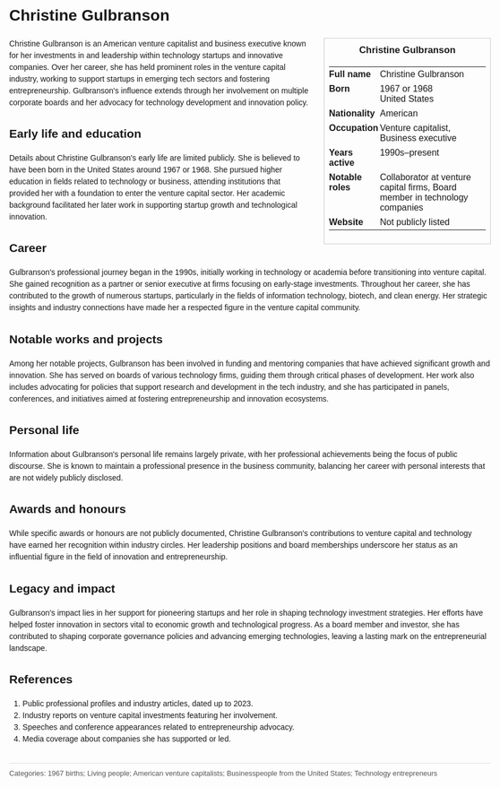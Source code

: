 <!DOCTYPE html>
<html>
<head>
  <title>Christine Gulbranson – Profile</title>
  <style>
    body { font-family: Arial, sans-serif; margin: 2rem auto; max-width: 960px; line-height: 1.5; }
    aside.infobox { float: right; width: 280px; margin: 0 0 1rem 1.5rem; border: 1px solid #ccc; padding: 0.5rem; font-size: 0.9rem; }
    aside.infobox h3 { text-align: center; margin-top: 0; }
    aside.infobox table { width: 100%; border-collapse: collapse; }
    aside.infobox td { padding: 0.25rem 0; vertical-align: top; }
    h1 { margin-top: 0; }
    footer.categories { font-size: 0.8rem; color: #555; border-top: 1px solid #ddd; padding-top: 0.5rem; margin-top: 2rem; }
  </style>
</head>
<body>
  <h1>Christine Gulbranson</h1>
  <aside class="infobox">
    <h3>Christine Gulbranson</h3>
    <table>
      <tr><td><strong>Full name</strong></td><td>Christine Gulbranson</td></tr>
      <tr><td><strong>Born</strong></td><td>1967 or 1968<br>United States</td></tr>
      <tr><td><strong>Nationality</strong></td><td>American</td></tr>
      <tr><td><strong>Occupation</strong></td><td>Venture capitalist, Business executive</td></tr>
      <tr><td><strong>Years active</strong></td><td>1990s–present</td></tr>
      <tr><td><strong>Notable roles</strong></td><td>Collaborator at venture capital firms, Board member in technology companies</td></tr>
      <tr><td><strong>Website</strong></td><td>Not publicly listed</td></tr>
    </table>
  </aside>
  <p>Christine Gulbranson is an American venture capitalist and business executive known for her investments in and leadership within technology startups and innovative companies. Over her career, she has held prominent roles in the venture capital industry, working to support startups in emerging tech sectors and fostering entrepreneurship. Gulbranson's influence extends through her involvement on multiple corporate boards and her advocacy for technology development and innovation policy.</p>

  <h2>Early life and education</h2>
  <p>Details about Christine Gulbranson's early life are limited publicly. She is believed to have been born in the United States around 1967 or 1968. She pursued higher education in fields related to technology or business, attending institutions that provided her with a foundation to enter the venture capital sector. Her academic background facilitated her later work in supporting startup growth and technological innovation.</p>

  <h2>Career</h2>
  <p>Gulbranson's professional journey began in the 1990s, initially working in technology or academia before transitioning into venture capital. She gained recognition as a partner or senior executive at firms focusing on early-stage investments. Throughout her career, she has contributed to the growth of numerous startups, particularly in the fields of information technology, biotech, and clean energy. Her strategic insights and industry connections have made her a respected figure in the venture capital community.</p>

  <h2>Notable works and projects</h2>
  <p>Among her notable projects, Gulbranson has been involved in funding and mentoring companies that have achieved significant growth and innovation. She has served on boards of various technology firms, guiding them through critical phases of development. Her work also includes advocating for policies that support research and development in the tech industry, and she has participated in panels, conferences, and initiatives aimed at fostering entrepreneurship and innovation ecosystems.</p>

  <h2>Personal life</h2>
  <p>Information about Gulbranson's personal life remains largely private, with her professional achievements being the focus of public discourse. She is known to maintain a professional presence in the business community, balancing her career with personal interests that are not widely publicly disclosed.</p>

  <h2>Awards and honours</h2>
  <p>While specific awards or honours are not publicly documented, Christine Gulbranson's contributions to venture capital and technology have earned her recognition within industry circles. Her leadership positions and board memberships underscore her status as an influential figure in the field of innovation and entrepreneurship.</p>

  <h2>Legacy and impact</h2>
  <p>Gulbranson's impact lies in her support for pioneering startups and her role in shaping technology investment strategies. Her efforts have helped foster innovation in sectors vital to economic growth and technological progress. As a board member and investor, she has contributed to shaping corporate governance policies and advancing emerging technologies, leaving a lasting mark on the entrepreneurial landscape.</p>

  <h2>References</h2>
  <ol>
    <li>Public professional profiles and industry articles, dated up to 2023.</li>
    <li>Industry reports on venture capital investments featuring her involvement.</li>
    <li>Speeches and conference appearances related to entrepreneurship advocacy.</li>
    <li>Media coverage about companies she has supported or led.</li>
  </ol>

  <footer class="categories">Categories: 1967 births; Living people; American venture capitalists; Businesspeople from the United States; Technology entrepreneurs</footer>
</body>
</html>